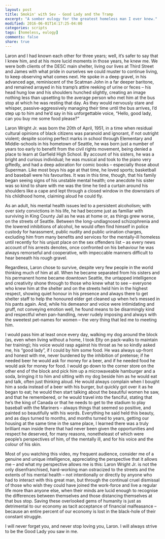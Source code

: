 ```yaml
---
layout: post
title: Smokin' with Sev - Good Lady and the Tramp
excerpt: "A somber eulogy for the greatest homeless man I ever knew."
modified: 2016-06-01T14:17:25-04:00
categories: scripts
tags: [homeless, eulogy]
comments: false
share: true
---
```


Laron and I had known each other for three years; well, it’s safer to say that
I knew him, and at his more lucid moments in those years, he knew me. We were
both clients of the DESC main shelter, living our lives at Third Street and
James with what pride in ourselves we could muster to continue living, to keep
observing what comes next. He spoke in a deep gravel, in his advanced age,
reminiscent of the Scatman John in a far deeper baritone, and remained arrayed
in his tramp’s attire reeking of urine or feces – his head hung low and his
shoulders hunched slightly, creating an image nothing less than upsetting to
the average person who met him at the bus stop at which he was resting that
day. As they would nervously stare and whisper, passive-aggressively managing
their time until the bus arrives, I’d step up to him and he’d say in his
unforgettable voice, “Hello, good lady, can you buy me some food please?”

Laron Wright Jr. was born the 20th of April, 1951, in a time when residual
cultural opinions of black citizens was paranoid and ignorant, if not outright
violent; despite scoring perfect marks in school through Elementary and
Middle-schools in his hometown of Seattle, he was born just a number of years
too early to benefit from the civil rights movement, being denied a place to
learn at Garfield High School. By account of his sisters, he was a bright and
curious individual; he was musical and took to the piano very giftedly, and had
a deep adoration for comic books – especially those about Superman. Like most
boys his age at that time, he loved sports; basketball and baseball were his
favourites. It was in this time, though, that his family began seeing signs of
his unstable mental health; one anecdote his sister was so kind to share with
me was the time he tied a curtain around his shoulders like a cape and lept
through a closed window in the downstairs of his childhood home, claiming aloud
he could fly.

As an adult, his mental health issues led to a persistent alcoholism; with over
sixty convictions in his life, he had become just as familiar with surviving in
King County Jail as he was at home or, as things grew worse, on the streets of
Seattle. Between the long-undiagnosed schizophrenia and the lowered inhibitions
of alcohol, he would often find himself in police custody for harassment,
public nudity and public urination charges, excluding him from many benefits
and services for the mentally-ill homeless until recently for his unjust place
on the sex offenders list – as every news account of his arrests denotes, once
confronted on his behaviour he was always remorseful and cooperative, with
impeccable manners difficult to hear beneath his rough gravel.

Regardless, Laron chose to survive, despite very few people in the world
thinking much of him at all. When he became separated from his sisters and his
permanent home became downtown Seattle, the untapped intelligence and
creativity shone through to those who knew what to see – everyone who knew him
at the shelter and on the streets held him in the highest respect, showing
quiet honour in his presence and always there to get shelter staff to help the
honoured elder get cleaned up when he’s messed in his pants again. And, while
his demeanor and voice were intimidating and gruff, not conveying emotion well,
he found means to be disarmingly kind and respectful when pan-handling, never
rudely imposing and always with the sweetest pet-names for women – the very
thing that led me to meeting him. 

I would pass him at least once every day, walking my dog around the block (as,
even when living without a home, I took Elty on pack-walks to maintain her
training); his voice would rasp against his throat as he so kindly asked me,
his “good lady”, if I could by him some food. He was always up-front and honest
with me, never burdened by the inhibition of pretense; if he needed beer he
would ask for money for a beer, and if he needed food he would ask for money
for food. I would go down to the corner store on the other end of the block and
pick him up a microwaveable hamburger and a soda, bringing it to him and
sitting with my dog beside him as he would eat and talk, often just thinking
aloud. He would always complain when I bought him a soda instead of a beer with
his burger, but quickly got over it as he began to eat; he would then start
talking about the beautiful women he saw, and that he remembered, or he would
travel into the fanciful, stating that he’s the king of Canada or that he needs
to get to the stadium to play baseball with the Mariners – always things that
seemed so positive, and painted so beautifully with his words. Everything he
said held this beauty, and as days turned to months, and months turned to
years, getting our housing at the same time in the same place, I learned there
was a truly brilliant man inside there that had never been given the
opportunities and respect he deserved, for many reasons, nonetheleast of which
were people’s perspectives of him, of the mentally ill, and for his voice and
the colour of his skin. 

Most of you watching this video, my frequent audience, consider me of a genuine
and unique intelligence, appreciating the perspective that it allows me – and
what my perspective allows me is this: Laron Wright Jr. is not the only
disenfranchised, hard-working man ostracized to the streets and the extents of
his mental health – not intentionally or directly by anyone who had to interact
with this great man, but through the continual cruel dismissal of those who
wish they could have joined the work-force and live a regular life more than
anyone else, when their minds are lucid enough to recognise the differences
between themselves and those distancing themselves at that bus stop. Saving
these overlooked gems of humanity is just as detrimental to our economy as
tacit acceptance of financial malfeasance – because an entire percent of our
economy is lost in the black-hole of their constant struggle.

I will never forget you, and never stop loving you, Laron. I will always strive
to be the Good Lady you saw in me.
